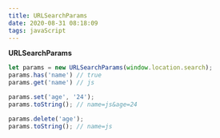 ```yaml
---
title: URLSearchParams
date: 2020-08-31 08:18:09
tags: javaScript
---
```


<b class="bgc-e4e6e8">URLSearchParams</b>

```javascript
let params = new URLSearchParams(window.location.search);
params.has('name') // true
params.get('name') // js

params.set('age', '24');
params.toString(); // name=js&age=24

params.delete('age');
params.toString(); // name=js
 
```